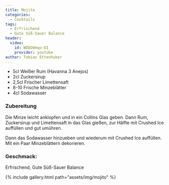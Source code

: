 ```yaml
---
title: Mojito
categories:
  - Cocktails
tags:
  - Erfrischend
  - Gute Süß-Sauer Balance
header:
  video:
    id: WDDDOmqo-DI
    provider: youtube
author: Tobias Ettenhuber
---
```


- 5cl Weißer Rum (Havanna 3 Anejos)
- 2cl Zuckersirup
- 2,5cl Frischer Limettensaft
- 8-10 Frische Minzeblätter
- 4cl Sodawasser


### Zubereitung
Die Minze leicht anklopfen und in ein Collins Glas geben. Dann Rum, Zuckersirup und Limettensaft in das Glas gießen, zur Hälfte mit Crushed Ice auffüllen und gut umühren.

Dann das Sodawasser hinzueben und wiederum mit Crushed Ice auffüllen. Mit ein Paar Minzeblättern dekorieren. 


### Geschmack:
Erfrischend, Gute Süß-Sauer Balance



{% include gallery.html path="assets/img/mojito" %}